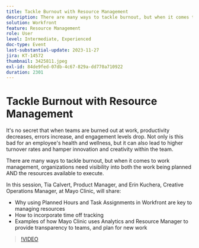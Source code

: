 ```yaml
---
title: Tackle Burnout with Resource Management
description: There are many ways to tackle burnout, but when it comes to work management, organizations need visibility into both the work being planned AND the resources available to execute.
solution: Workfront
feature: Resource Management
role: User
level: Intermediate, Experienced
doc-type: Event
last-substantial-update: 2023-11-27
jira: KT-14572
thumbnail: 3425811.jpeg
exl-id: 84de9fed-07db-4c67-829a-dd770a710922
duration: 2301
---
```

# Tackle Burnout with Resource Management

It's no secret that when teams are burned out at work, productivity decreases, errors increase, and engagement levels drop. Not only is this bad for an employee's health and wellness, but it can also lead to higher turnover rates and hamper innovation and creativity within the team.

There are many ways to tackle burnout, but when it comes to work management, organizations need visibility into both the work being planned AND the resources available to execute.

In this session, Tia Calvert, Product Manager, and Erin Kuchera, Creative Operations Manager, at Mayo Clinic, will share:

* Why using Planned Hours and Task Assignments in Workfront are key to managing resources
* How to incorporate time off tracking
* Examples of how Mayo Clinic uses Analytics and Resource Manager to provide transparency to teams, and plan for new work

>[!VIDEO](https://video.tv.adobe.com/v/3425811/?learn=on)

